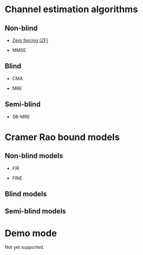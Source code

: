 #
# Channel estimation algorithms

## Non-blind

- [Zero forcing (ZF)](algorithms/NB_ZF.md)


- MMSE


## Blind

- CMA

- MRE

## Semi-blind

- SB-MRE

# Cramer Rao bound models

## Non-blind models

- FIR

- FINE

## Blind models

## Semi-blind models


# Demo mode

Not yet supported.